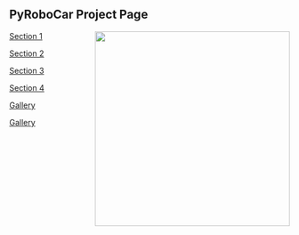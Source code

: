 ## PyRoboCar Project Page

<img src="https://larguncw.github.io/PyRoboCar/pages/images/PiCar.jpeg" width="350" align = 'right'/>

<a href="https://larguncw.github.io/PyRoboCar/pages/section_1">Section 1</a>

<a href="https://larguncw.github.io/PyRoboCar/pages/section_2">Section 2</a>

<a href="https://larguncw.github.io/PyRoboCar/pages/section_3">Section 3</a>

<a href="https://larguncw.github.io/PyRoboCar/pages/section_4">Section 4</a>

<a href="https://larguncw.github.io/PyRoboCar/pages/Gallery">Gallery</a>

<a href="https://larguncw.github.io/PyRoboCar/pages/VideoGallery">Gallery</a>

